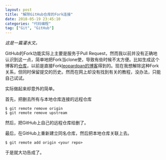 ```yaml
---
layout: post
title: "解除GitHub仓库的Fork连接"
date: 2018-05-19 23:45:10
categories: "代码编程"
tag: ["Git", "GitHub"]
---
```


*这是一篇灌水文。*

GitHub的Fork功能实际上主要是服务于Pull Request，然而我以前并没有正确地认识到这一点，简单地把Fork当clone使，导致有些时候不太方便。比如生成这个博客的[仓库](https://github.com/miRoox/miRoox.github.io)，以前是直接Fork[leopardpan的博客](https://github.com/leopardpan/leopardpan.github.io)得到的。现在我想解除这种Fork关系，但同时保留提交的历史。然而在网上却没有找到有关的教程，没办法，只能自己试试。

<!--more-->

实际做起来却意外的简单。

首先，把删去所有与本地仓库连接的远程仓库

```shell
$ git remote remove origin
$ git remote remove upstream
```

然后，把GitHub上自己的远程仓库给删了。

最后，在GitHub上重新建立同名仓库，然后把本地仓库关联上去。

```shell
$ git remote add origin <your repo>
```

于是就大功告成了。
